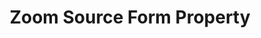 ---
# -------------------------- #
#     USING THIS TEMPLATE    #
# -------------------------- #

## NEED HELP USING THIS TEMPLATE? SEE:
## https://docs-about-stitch-docs.netlify.com/reference/connect-templates/destination-form-property/
## FOR INSTRUCTIONS & REFERENCE INFO


# -------------------------- #
#        CONTENT TYPE        #
# -------------------------- #

product-type: "connect"
content-type: "api-form"
form-type: "source"
key: "source-form-properties-zoom-object"


# -------------------------- #
#        OBJECT INFO         #
# -------------------------- #

title: "Zoom Source Form Property"
api-type: "platform.zoom"
display-name: "Zoom"

source-type: "saas"
docs-name: "zoom" # This should be whatever integration.name is. Ex: LinkedIn Ads is linkedin-ads


# -------------------------- #
#      OBJECT ATTRIBUTES     #
# -------------------------- #

uses-start-date: true

# Only source-specific attributes need to be listed here.
# The following attributes are considered common,
# and therefore don't need to be listed:
# anchor_time, cron_expression, frequency_in_minutes, image_version, start_date 

object-attributes:
  - name: "client_id"
    type: "string"
    required: false
    description: |
      Your {{ form-property.display-name }} client ID. Only use this if you plan to connect to Stitch using an OAuth app. Refer to the [{{ form-property.display-name }} documentation]({{ doc-link | append: "#obtain-tokens" }}) to retrieve this information.
    value: "<YOUR_CLIENT_ID>"

  - name: "client_secret"
    type: "string"
    required: false
    description: |
      Your {{ form-property.display-name }} client secret key. Only use this if you plan to connect to Stitch using an OAuth app. Refer to the [{{ form-property.display-name }} documentation]({{ doc-link | append: "#obtain-tokens" }}) to retrieve this information.
    value: "<YOUR_CLIENT_SECRET>"
    
  - name: "jwt"
    type: "string"
    required: false
    description: |
      Your {{ form-property.display-name }} JSON Web Token (JWT). Only use this if you plan to connect to Stitch using a JWT app. Refer to the [{{ form-property.display-name }} documentation]({{ doc-link | append: "#obtain-tokens" }}) to retrieve this information.
    value: "<YOUR_JWT>"
    
  - name: "refresh_token"
    type: string
    required: false
    description: |
      Your {{ form-property.display-name }} refresh token. Only use this if you plan to connect to Stitch using an OAuth app. Refer to the [{{ form-property.display-name }} documentation]({{ doc-link | append: "#obtain-tokens" }}) to retrieve this information.
    value: "<YOUR_REFRESH_TOKEN>"      
---